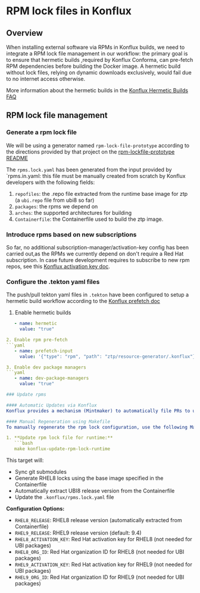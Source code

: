 # RPM lock files in Konflux

## Overview
When installing external software via RPMs in Konflux builds, we need to integrate a RPM lock file management in our workflow: the primary goal is to ensure that hermetic builds ,required by Konflux Conforma, can pre-fetch RPM dependencies before building the Docker image. A hermetic build without lock files, relying on dynamic downloads exclusively, would fail due to no internet access otherwise.

More information about the hermetic builds in the [Konflux Hermetic Builds FAQ](https://konflux.pages.redhat.com/docs/users/faq/hermetic.html)

## RPM lock file management

### Generate a rpm lock file

We will be using a generator named `rpm-lock-file-prototype` according to the directions provided by that project on the [rpm-lockfile-prototype README](https://github.com/konflux-ci/rpm-lockfile-prototype?tab=readme-ov-file#installation)

The `rpms.lock.yaml` has been generated from the input provided by `rpms.in.yaml: this file must be manually created from scratch by Konflux developers with the following fields:

1. `repofiles`: the .repo file extracted from the runtime base image for ztp (a `ubi.repo` file from ubi8 so far)
2. `packages`: the rpms we depend on
3. `arches`: the supported architectures for building
4. `Containerfile`: the Containerfile used to build the ztp image.


### Introduce rpms based on new subscriptions

So far, no additional subscription-manager/activation-key config has been carried out,as the RPMs we currently depend on don't require a Red Hat subscription. In case future development requires to subscribe to new rpm repos, see this [Konflux activation key doc](https://konflux.pages.redhat.com/docs/users/how-tos/configuring/activation-keys-subscription.html#_configuring_an_rpm_lockfile_for_hermetic_builds).

### Configure the .tekton yaml files

The push/pull tekton yaml files in `.tekton` have been configured to setup a hermetic build workflow according to the [Konflux prefetch doc](https://konflux.pages.redhat.com/docs/users/how-tos/configuring/prefetching-dependencies.html#_procedure)

1. Enable hermetic builds
```yaml
   - name: hermetic
     value: "true"

2. Enable rpm pre-fetch
```yaml
   - name: prefetch-input
     value: '{"type": "rpm", "path": "ztp/resource-generator/.konflux"}'

3. Enable dev package managers
```yaml
   - name: dev-package-managers
     value: "true"

### Update rpms

#### Automatic Updates via Konflux
Konflux provides a mechanism (Mintmaker) to automatically file PRs to update RPM versions and generate the updated lockfile. At time of writing, this is limited to a `rpm.locks.yaml` file present in the project root, which in the case of ztp (a multicomponent project: ztp-site-generate and cnf-tests) is not viable so we will have to re-generate the `rpm.locks.yaml` using our own tools in the interim (scripts/automation).

#### Manual Regeneration using Makefile
To manually regenerate the rpm lock configuration, use the following Makefile targets from the `ztp/resource-generator/.konflux/` directory:

1. **Update rpm lock file for runtime:**
   ```bash
   make konflux-update-rpm-lock-runtime
   ```
   This target will:
   - Sync git submodules
   - Generate RHEL8 locks using the base image specified in the Containerfile
   - Automatically extract UBI8 release version from the Containerfile
   - Update the `.konflux/rpms.lock.yaml` file

**Configuration Options:**
- `RHEL8_RELEASE`: RHEL8 release version (automatically extracted from Containerfile)
- `RHEL9_RELEASE`: RHEL9 release version (default: 9.4)
- `RHEL8_ACTIVATION_KEY`: Red Hat activation key for RHEL8 (not needed for UBI packages)
- `RHEL8_ORG_ID`: Red Hat organization ID for RHEL8 (not needed for UBI packages)
- `RHEL9_ACTIVATION_KEY`: Red Hat activation key for RHEL9 (not needed for UBI packages)  
- `RHEL9_ORG_ID`: Red Hat organization ID for RHEL9 (not needed for UBI packages)
